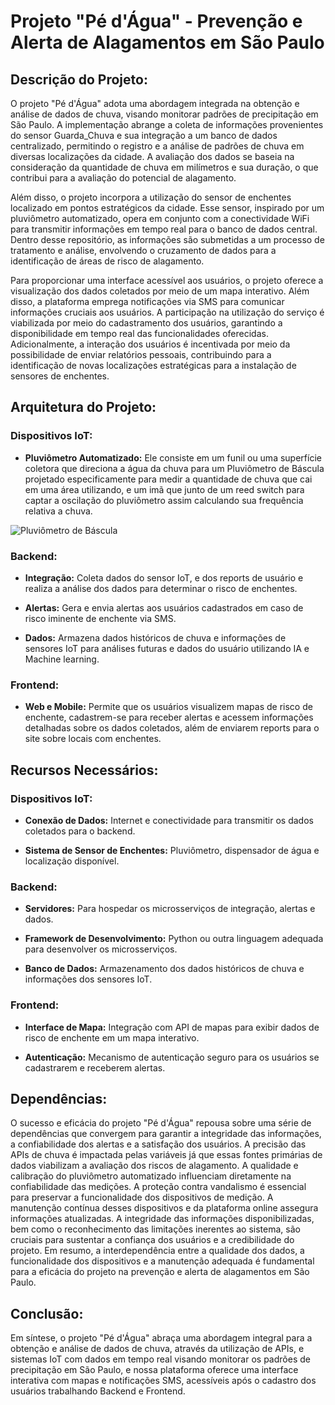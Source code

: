 # Projeto "Pé d'Água" - Prevenção e Alerta de Alagamentos em São Paulo

## Descrição do Projeto:

O projeto "Pé d'Água" adota uma abordagem integrada na obtenção e análise de dados de chuva, visando monitorar padrões de precipitação em São Paulo. A implementação abrange a coleta de informações provenientes do sensor Guarda_Chuva e sua integração a um banco de dados centralizado, permitindo o registro e a análise de padrões de chuva em diversas localizações da cidade. A avaliação dos dados se baseia na consideração da quantidade de chuva em milímetros e sua duração, o que contribui para a avaliação do potencial de alagamento.

Além disso, o projeto incorpora a utilização do sensor de enchentes localizado em pontos estratégicos da cidade. Esse sensor, inspirado por um pluviômetro automatizado, opera em conjunto com a conectividade WiFi para transmitir informações em tempo real para o banco de dados central. Dentro desse repositório, as informações são submetidas a um processo de tratamento e análise, envolvendo o cruzamento de dados para a identificação de áreas de risco de alagamento.

Para proporcionar uma interface acessível aos usuários, o projeto oferece a visualização dos dados coletados por meio de um mapa interativo. Além disso, a plataforma emprega notificações via SMS para comunicar informações cruciais aos usuários. A participação na utilização do serviço é viabilizada por meio do cadastramento dos usuários, garantindo a disponibilidade em tempo real das funcionalidades oferecidas. Adicionalmente, a interação dos usuários é incentivada por meio da possibilidade de enviar relatórios pessoais, contribuindo para a identificação de novas localizações estratégicas para a instalação de sensores de enchentes.

## Arquitetura do Projeto:

### Dispositivos IoT:

- **Pluviômetro Automatizado:**  Ele consiste em um funil ou uma superfície coletora que direciona a água da chuva para um Pluviômetro de Báscula projetado especificamente para medir a quantidade de chuva que cai em uma área utilizando, e um imã que junto de um reed switch para captar a oscilação do pluviômetro assim calculando sua frequência relativa a chuva.

![Pluviômetro de Báscula]([https://exemplo.com/seu_gif.gif](https://www.c2o.pro.br/proj/pluviometro/figuras/animacao_pluviometro_bascula.gif))

### Backend:

- **Integração:** Coleta dados do sensor IoT, e dos reports de usuário e realiza a análise dos dados para determinar o risco de enchentes.

- **Alertas:** Gera e envia alertas aos usuários cadastrados em caso de risco iminente de enchente via SMS.

- **Dados:** Armazena dados históricos de chuva e informações de sensores IoT para análises futuras e dados do usuário utilizando IA e Machine learning.

### Frontend:

- **Web e Mobile:** Permite que os usuários visualizem mapas de risco de enchente, cadastrem-se para receber alertas e acessem informações detalhadas sobre os dados coletados, além de enviarem reports para o site sobre locais com enchentes.

## Recursos Necessários:

### Dispositivos IoT:

- **Conexão de Dados:** Internet e conectividade para transmitir os dados coletados para o backend.

- **Sistema de Sensor de Enchentes:** Pluviômetro, dispensador de água e localização disponível.

### Backend:

- **Servidores:** Para hospedar os microsserviços de integração, alertas e dados.

- **Framework de Desenvolvimento:** Python ou outra linguagem adequada para desenvolver os microsserviços.

- **Banco de Dados:** Armazenamento dos dados históricos de chuva e informações dos sensores IoT.

### Frontend:

- **Interface de Mapa:** Integração com API de mapas para exibir dados de risco de enchente em um mapa interativo.

- **Autenticação:** Mecanismo de autenticação seguro para os usuários se cadastrarem e receberem alertas.

## Dependências:

O sucesso e eficácia do projeto "Pé d'Água" repousa sobre uma série de dependências que convergem para garantir a integridade das informações, a confiabilidade dos alertas e a satisfação dos usuários. A precisão das APIs de chuva é impactada pelas variáveis já que essas fontes primárias de dados viabilizam a avaliação dos riscos de alagamento. A qualidade e calibração do pluviômetro automatizado influenciam diretamente na confiabilidade das medições. A proteção contra vandalismo é essencial para preservar a funcionalidade dos dispositivos de medição. A manutenção contínua desses dispositivos e da plataforma online assegura informações atualizadas. A integridade das informações disponibilizadas, bem como o reconhecimento das limitações inerentes ao sistema, são cruciais para sustentar a confiança dos usuários e a credibilidade do projeto. Em resumo, a interdependência entre a qualidade dos dados, a funcionalidade dos dispositivos e a manutenção adequada é fundamental para a eficácia do projeto na prevenção e alerta de alagamentos em São Paulo.

## Conclusão:

Em síntese, o projeto "Pé d'Água" abraça uma abordagem integral para a obtenção e análise de dados de chuva, através da utilização de APIs, e sistemas IoT com dados em tempo real visando monitorar os padrões de precipitação em São Paulo, e nossa plataforma oferece uma interface interativa com mapas e notificações SMS, acessíveis após o cadastro dos usuários trabalhando Backend e Frontend.
